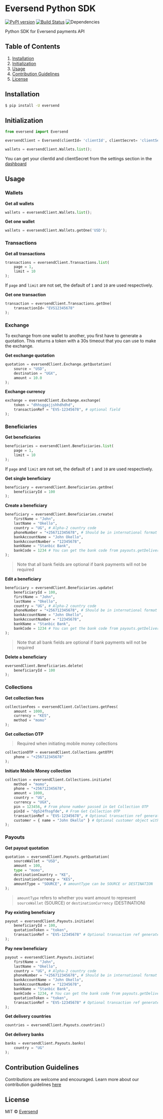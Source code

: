 # Eversend Python SDK

[![PyPI version](https://badge.fury.io/py/eversend.svg)](https://badge.fury.io/py/eversend) [![Build Status][travis-image]][travis-url] ![Dependencies](https://img.shields.io/librariesio/release/pypi/eversend)

Python SDK for Eversend payments API

## Table of Contents

1. [Installation](#installation)
2. [Initialization](#initialization)
3. [Usage](#usage)
4. [Contribution Guidelines](#contribution-guidelines)
5. [License](#license)
## Installation

```sh
$ pip install -U eversend
```

## Initialization

```python
from eversend import Eversend

eversendClient = Eversend(clientId= 'clientId', clientSecret= 'clientSecret', version='v1')

wallets = eversendClient.Wallets.list();
```

You can get your clientId and clientSecret from the settings section in the [dashboard](https://business.eversend.co/settings)

## Usage
### Wallets

**Get all wallets**

```python
wallets = eversendClient.Wallets.list();
```

**Get one wallet**

```python
wallets = eversendClient.Wallets.getOne('USD');
```
### Transactions

**Get all transactions**

```python
transactions = eversendClient.Transactions.list(
    page = 1,
    limit = 10
);
```

If `page` and `limit` are not set, the default of `1` and `10` are used respectively.

**Get one transaction**

```python
transaction = eversendClient.Transactions.getOne(
    transactionId= "EVS12345678"
);
```

### Exchange

To exchange from one wallet to another, you first have to generate a quotation. This returns a token with a 30s timeout that you can use to make the exchange.

**Get exchange quotation**

```python
quotation = eversendClient.Exchange.getQuotation(
    source = "USD",
    destination = "UGX",
    amount = 10.0
);
```

**Exchange currency**

```python
exchange = eversendClient.Exchange.exchange(
    token = "dhhsggajjshhdhdhd",
    transactionRef = "EVS-12345678", # optional field
);
```

### Beneficiaries

**Get beneficiaries**

```python
beneficiaries = eversendClient.Beneficiaries.list(
    page = 1,
    limit = 10
);
```

If `page` and `limit` are not set, the default of `1` and `10` are used respectively.

**Get single beneficiary**

```python
beneficiary = eversendClient.Beneficiaries.getOne(
    beneficiaryId = 100
);
```

**Create a beneficiary**

```python
beneficiary = eversendClient.Beneficiaries.create(
    firstName = "John",
    lastName = "Okello",
    country = "UG", # Alpha-2 country code
    phoneNumber = "+256712345678", # Should be in international format
    bankAccountName = "John Okello",
    bankAccountNumber = "12345678",
    bankName = "Stanbic Bank",
    bankCode = 1234 # You can get the bank code from payouts.getDeliveryBanks()
);
```
>Note that all bank fields are optional if bank payments will not be required

**Edit a beneficiary**

```python
beneficiary = eversendClient.Beneficiaries.update(
    beneficiaryId = 100,
    firstName = "John",
    lastName = "Okello",
    country = "UG", # Alpha-2 country code
    phoneNumber = "+256712345678", # Should be in international format
    bankAccountName = "John Okello",
    bankAccountNumber = "12345678",
    bankName = "Stanbic Bank",
    bankCode = 1234 # You can get the bank code from payouts.getDeliveryBanks()
);
```
>Note that all bank fields are optional if bank payments will not be required

**Delete a beneficiary**

```python
eversendClient.Beneficiaries.delete(
    beneficiaryId = 100
);
```

### Collections

**Get collection fees**

```python
collectionFees = eversendClient.Collections.getFees(
    amount = 1000,
    currency = "KES",
    method = "momo"
);
```

**Get collection OTP**

>Required when initiating mobile money collections
```python
collectionOTP = eversendClient.Collections.getOTP(
    phone = "+256712345678"
);
```

**Initiate Mobile Money collection**

```python
collection = eversendClient.Collections.initiate(
    method = "momo",
    phone = "+256712345678",
    amount = 1000,
    country = "UG",
    currency = "UGX",
    pin = 123456, # From phone number passed in Get Collection OTP
    pinId = "dg524fhsgfde", # From Get Collection OTP
    transactionRef = "EVS-12345678", # Optional transaction ref generated by you
    customer = { name = "John Okello" } # Optional customer object with your metadata
);
```
### Payouts

**Get payout quotation**

```python
quotation = eversendClient.Payouts.getQuotation(
    sourceWallet = "USD",
    amount = 100,
    type = "momo",
    destinationCountry = "KE",
    destinationCurrency = "KES",
    amountType = "SOURCE", # amountType can be SOURCE or DESTINATION
);
```
>`amountType` refers to whether you want amount to represent `sourceWallet` (SOURCE) or `destinationCurrency` (DESTINATION)

**Pay existing beneficiary**

```python
payout = eversendClient.Payouts.initiate(
    beneficiaryId = 100,
    quotationToken = "token",
    transactionRef = "EVS-12345678" # Optional transaction ref generated by you
);
```

**Pay new beneficiary**

```python
payout = eversendClient.Payouts.initiate(
    firstName = "John",
    lastName = "Okello",
    country = "UG", # Alpha-2 country code
    phoneNumber = "+256712345678", # Should be in international format
    bankAccountName = "John Okello",
    bankAccountNumber = "12345678",
    bankName = "Stanbic Bank",
    bankCode = 1234, # You can get the bank code from payouts.getDeliveryBanks()
    quotationToken = "token",
    transactionRef = "EVS-12345678" # Optional transaction ref generated by you
);
```

**Get delivery countries**

```python
countries = eversendClient.Payouts.countries()
```

**Get delivery banks**

```python
banks = eversendClient.Payouts.banks(
    country = "UG"
);
```
## Contribution Guidelines

Contributions are welcome and encouraged. Learn more about our contribution guidelines [here](/CONTRIBUTING.md)
## License

MIT © [Eversend]()

[pypi-image]: https://badge.fury.io/py/eversend.svg
[npm-url]: https://badge.fury.io/js/@eversend%2Fnode-sdk
[travis-image]: https://app.travis-ci.com/eversend/eversend-python-sdk.svg?token=WxxstsCyyxGyzLpHFkUi&branch=master
[travis-url]: https://app.travis-ci.com/eversend/eversend-python-sdk
